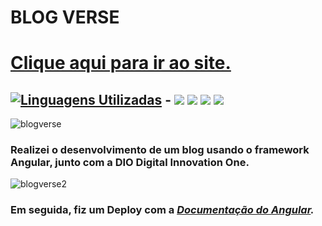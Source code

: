 # **BLOG VERSE**

# [Clique aqui para ir ao site.](https://yagoferre.github.io/angular-blog/)

## [![Linguagens Utilizadas](https://img.shields.io/badge/Linguagens-Utilizadas%20-%23323330.svg?&style=for-the-badge&logo=perfil&logoColor=black&color=F745B5)](https://github.com/iuricode/readme-template/tree/main/profile) - <img src="https://img.shields.io/badge/Angular-DD0031?style=for-the-badge&logo=angular&logoColor=white" /> <img src="https://img.shields.io/badge/HTML5-E34F26?style=for-the-badge&logo=html5&logoColor=white" /> <img src="https://img.shields.io/badge/TypeScript-007ACC?style=for-the-badge&logo=typescript&logoColor=white" /> <img src="https://img.shields.io/badge/CSS3-1572B6?style=for-the-badge&logo=css3&logoColor=white" />

![blogverse](https://user-images.githubusercontent.com/103700322/203056797-855470d8-9b71-4908-bc4a-78ef7f9661f3.png)

### Realizei o desenvolvimento de um blog usando o framework Angular, junto com a DIO Digital Innovation One.

![blogverse2](https://user-images.githubusercontent.com/103700322/203057361-5ac4a170-aa36-4175-a1d6-a3925b9e4883.png)

### Em seguida, fiz um Deploy com a *[Documentação do Angular](https://angular.io/guide/deployment).*
